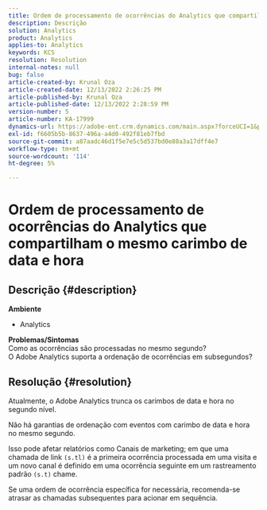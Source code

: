 ```yaml
---
title: Ordem de processamento de ocorrências do Analytics que compartilham o mesmo carimbo de data e hora
description: Descrição
solution: Analytics
product: Analytics
applies-to: Analytics
keywords: KCS
resolution: Resolution
internal-notes: null
bug: false
article-created-by: Krunal Oza
article-created-date: 12/13/2022 2:26:25 PM
article-published-by: Krunal Oza
article-published-date: 12/13/2022 2:28:59 PM
version-number: 5
article-number: KA-17999
dynamics-url: https://adobe-ent.crm.dynamics.com/main.aspx?forceUCI=1&pagetype=entityrecord&etn=knowledgearticle&id=c59aec1b-f27a-ed11-81ac-6045bd006b3d
exl-id: f6605b5b-8637-496a-a4d0-492f81eb7fbd
source-git-commit: a87aadc46d1f5e7e5c5d537bd0e88a3a17dff4e7
workflow-type: tm+mt
source-wordcount: '114'
ht-degree: 5%

---
```


# Ordem de processamento de ocorrências do Analytics que compartilham o mesmo carimbo de data e hora

## Descrição {#description}

<b>Ambiente</b>
- Analytics



<b>Problemas/Sintomas</b><br>Como as ocorrências são processadas no mesmo segundo?<br>O Adobe Analytics suporta a ordenação de ocorrências em subsegundos?

## Resolução {#resolution}


Atualmente, o Adobe Analytics trunca os carimbos de data e hora no segundo nível.

Não há garantias de ordenação com eventos com carimbo de data e hora no mesmo segundo.

Isso pode afetar relatórios como Canais de marketing; em que uma chamada de link `(s.tl)` é a primeira ocorrência processada em uma visita e um novo canal é definido em uma ocorrência seguinte em um rastreamento padrão `(s.t)` chame.

Se uma ordem de ocorrência específica for necessária, recomenda-se atrasar as chamadas subsequentes para acionar em sequência.
